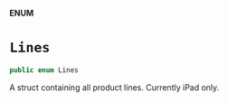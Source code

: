 **ENUM**

# `Lines`

```swift
public enum Lines
```

A struct containing all product lines. Currently iPad only.

